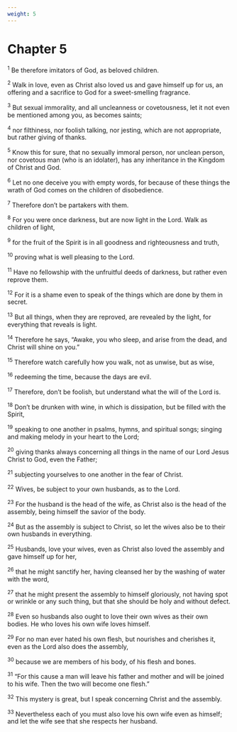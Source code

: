 ```yaml
---
weight: 5
---
```


# Chapter 5

<sup>1</sup> Be therefore imitators of God, as beloved children. 

<sup>2</sup> Walk in love, even as Christ also loved us and gave himself up for us, an offering and a sacrifice to God for a sweet-smelling fragrance. 

<sup>3</sup> But sexual immorality, and all uncleanness or covetousness, let it not even be mentioned among you, as becomes saints; 

<sup>4</sup> nor filthiness, nor foolish talking, nor jesting, which are not appropriate, but rather giving of thanks. 

<sup>5</sup> Know this for sure, that no sexually immoral person, nor unclean person, nor covetous man (who is an idolater), has any inheritance in the Kingdom of Christ and God. 

<sup>6</sup> Let no one deceive you with empty words, for because of these things the wrath of God comes on the children of disobedience. 

<sup>7</sup> Therefore don’t be partakers with them. 

<sup>8</sup> For you were once darkness, but are now light in the Lord. Walk as children of light, 

<sup>9</sup> for the fruit of the Spirit is in all goodness and righteousness and truth, 

<sup>10</sup> proving what is well pleasing to the Lord. 

<sup>11</sup> Have no fellowship with the unfruitful deeds of darkness, but rather even reprove them. 

<sup>12</sup> For it is a shame even to speak of the things which are done by them in secret. 

<sup>13</sup> But all things, when they are reproved, are revealed by the light, for everything that reveals is light. 

<sup>14</sup> Therefore he says, “Awake, you who sleep, and arise from the dead, and Christ will shine on you.” 

<sup>15</sup> Therefore watch carefully how you walk, not as unwise, but as wise, 

<sup>16</sup> redeeming the time, because the days are evil. 

<sup>17</sup> Therefore, don’t be foolish, but understand what the will of the Lord is. 

<sup>18</sup> Don’t be drunken with wine, in which is dissipation, but be filled with the Spirit, 

<sup>19</sup> speaking to one another in psalms, hymns, and spiritual songs; singing and making melody in your heart to the Lord; 

<sup>20</sup> giving thanks always concerning all things in the name of our Lord Jesus Christ to God, even the Father; 

<sup>21</sup> subjecting yourselves to one another in the fear of Christ. 

<sup>22</sup> Wives, be subject to your own husbands, as to the Lord. 

<sup>23</sup> For the husband is the head of the wife, as Christ also is the head of the assembly, being himself the savior of the body. 

<sup>24</sup> But as the assembly is subject to Christ, so let the wives also be to their own husbands in everything. 

<sup>25</sup> Husbands, love your wives, even as Christ also loved the assembly and gave himself up for her, 

<sup>26</sup> that he might sanctify her, having cleansed her by the washing of water with the word, 

<sup>27</sup> that he might present the assembly to himself gloriously, not having spot or wrinkle or any such thing, but that she should be holy and without defect. 

<sup>28</sup> Even so husbands also ought to love their own wives as their own bodies. He who loves his own wife loves himself. 

<sup>29</sup> For no man ever hated his own flesh, but nourishes and cherishes it, even as the Lord also does the assembly, 

<sup>30</sup> because we are members of his body, of his flesh and bones. 

<sup>31</sup> “For this cause a man will leave his father and mother and will be joined to his wife. Then the two will become one flesh.” 

<sup>32</sup> This mystery is great, but I speak concerning Christ and the assembly. 

<sup>33</sup> Nevertheless each of you must also love his own wife even as himself; and let the wife see that she respects her husband. 


